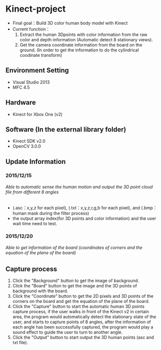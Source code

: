 # Kinect-project
- Final goal：Build 3D color human body model with Kinect
- Current function：
  1. Extract the human 3Dpoints with color information from the raw color and depth information 
    (Automatic detect 8 stationary views).
  2. Get the camera coordinate information from the board on the ground. 
    (In order to get the information to do the cylindrical coodinate transform)

## Environment Setting
- Visual Studio 2013
- MFC 4.5

## Hardware 
- Kinect for Xbox One (v2)

## Software (In the external library folder)
- Kinect SDK v2.0
- OpenCV 3.0.0

## Update Information
### 2015/12/15 
###### Able to automatic sense the human motion and output the 3D point cloud file from different 8 angles
- (.asc：x,y,z for each pixel), (.txt：x,y,z,r,g,b for each pixel), and (.bmp：human mask during the filter process)
- the output array index(for 3D points and color information) and the user wait time need to test.

### 2015/12/20
###### Able to get information of the board (coordinates of corners and the equation of the plane of the board)

## Capture process
1. Click the "Background" button to get the image of background.
2. Click the "Board" button to get the image and the 3D points of background with the board.
3. Click the "Coordinate" button to get the 2D pixels and 3D points of the corners on the board 
and get the equation of the plane of the board.
4. Click the "Capture" button to start the automatic human 3D points capture process, if the user walks in front of the Kinect v2 in certain area, the program would automatically detect the stationary state of the user, and starts to capture points of 8 angles, after the information of each angle has been successfully captured, the program would play a sound effect to guide the user to turn to another angle.
5. Click the "Output" button to start output the 3D human points (asc and txt file).
